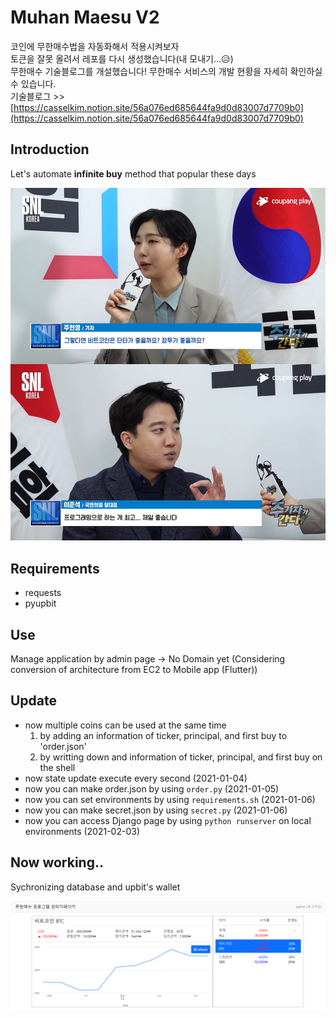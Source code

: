 # Muhan Maesu V2
코인에 무한매수법을 자동화해서 적용시켜보자  
토큰을 잘못 올려서 레포를 다시 생성했습니다(내 모내기...😥)  
무한매수 기술블로그를 개설했습니다! 무한매수 서비스의 개발 현황을 자세히 확인하실 수 있습니다.  
기술블로그 >> [https://casselkim.notion.site/56a076ed685644fa9d0d83007d7709b0](https://casselkim.notion.site/56a076ed685644fa9d0d83007d7709b0)  

## Introduction
Let's automate **infinite buy** method that popular these days  

![image](main.png)  

## Requirements
- requests
- pyupbit

## Use  
Manage application by admin page -> No Domain yet
(Considering conversion of architecture from EC2 to Mobile app (Flutter))  

## Update
- now multiple coins can be used at the same time  
  1. by adding an information of ticker, principal, and first buy to 'order.json'  
  2. by writting down and information of ticker, principal, and first buy on the shell 
- now state update execute every second (2021-01-04)
- now you can make order.json by using `order.py` (2021-01-05)
- now you can set environments by using `requirements.sh` (2021-01-06)  
- now you can make secret.json by using `secret.py` (2021-01-06)
- now you can access Django page by using `python runserver` on local environments (2021-02-03)  

## Now working..

Sychronizing database and upbit's wallet

![image](01.png)  

